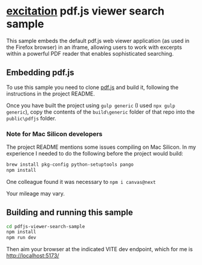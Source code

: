 # [excitation](../) pdf.js viewer search sample

This sample embeds the default pdf.js web viewer application (as used in the Firefox browser) in an iframe, allowing users to work with excerpts within a powerful PDF reader that enables sophisticated searching.

## Embedding pdf.js

To use this sample you need to clone [pdf.js](https://github.com/mozilla/pdf.js) and build it, following the instructions in the project README.

Once you have built the project using `gulp generic` (I used `npx gulp generic`), copy the contents of the `build\generic` folder of that repo into the `public\pdfjs` folder.

### Note for Mac Silicon developers

The project README mentions some issues compiling on Mac Silicon. In my experience I needed to do the following before the project would build:

```zsh
brew install pkg-config python-setuptools pango
npm install
```

One colleague found it was necessary to `npm i canvas@next`

Your mileage may vary.

## Building and running this sample

```zsh
cd pdfjs-viewer-search-sample
npm install
npm run dev
```

Then aim your browser at the indicated VITE dev endpoint, which for me is [http://localhost:5173/](http://localhost:5173/)

